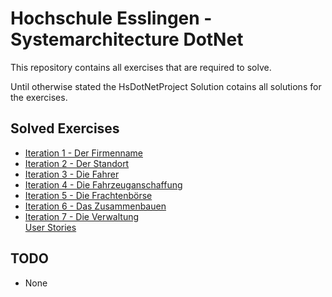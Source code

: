 # Hochschule Esslingen - Systemarchitecture DotNet

This repository contains all exercises that are required to solve.

Until otherwise stated the HsDotNetProject Solution cotains all solutions for the exercises.

## Solved Exercises
- [Iteration 1 - Der Firmenname](/HsDotNetProject/CompanyNameDisplay/README.md)
- [Iteration 2 - Der Standort](/HsDotNetProject/CityDistance/README.md)
- [Iteration 3 - Die Fahrer](/HsDotNetProject/TruckDriver/README.md)
- [Iteration 4 - Die Fahrzeuganschaffung](/HsDotNetProject/VehicleAcquisition/README.md)
- [Iteration 5 - Die Frachtenbörse](/HsDotNetProject/FreightMarket/README.md)
- [Iteration 6 - Das Zusammenbauen](/HsDotNetProject/CompanySimulator/README.md)
- [Iteration 7 - Die Verwaltung](/HsDotNetProject/CompanySimulator/README.md)  
  [User Stories](userstories/aufgabe7.md)

## TODO
- None